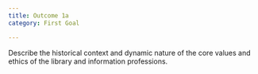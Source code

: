 ```yaml
---
title: Outcome 1a
category: First Goal

---
```

Describe the historical context and dynamic nature of the core values and ethics of the library and information professions.
